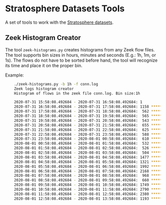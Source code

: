 # Stratosphere Datasets Tools
A set of tools to work with the [Stratosphere datasets](https://www.stratosphereips.org/datasets-overview).

## Zeek Histogram Creator

The tool ```zeek-histograms.py``` creates histograms from any Zeek flow files. The tool supports bin sizes in hours, minutes and seconds (E.g.: 1h, 1m, or 1s). The flows do not have to be sorted before hand, the tool will recognize its time and place it on the proper bin.

Example:

```bash
    ./zeek-histograms.py -b 1h -f conn.log
    Zeek logs histogram creator
    Histogram of flows in the zeek file conn.log. Bin size:1h

    2020-07-31 15:58:08.492684 - 2020-07-31 16:58:08.492684: 1
    2020-07-31 16:58:08.492684 - 2020-07-31 17:58:08.492684: 1158 *****************************************
    2020-07-31 17:58:08.492684 - 2020-07-31 18:58:08.492684:  562 ********************
    2020-07-31 18:58:08.492684 - 2020-07-31 19:58:08.492684:  565 ********************
    2020-07-31 19:58:08.492684 - 2020-07-31 20:58:08.492684:  543 *******************
    2020-07-31 20:58:08.492684 - 2020-07-31 21:58:08.492684:  655 ***********************
    2020-07-31 21:58:08.492684 - 2020-07-31 22:58:08.492684:  625 **********************
    2020-07-31 22:58:08.492684 - 2020-07-31 23:58:08.492684:  588 *********************
    2020-07-31 23:58:08.492684 - 2020-08-01 00:58:08.492684:  610 *********************
    2020-08-01 00:58:08.492684 - 2020-08-01 01:58:08.492684:  532 *******************
    2020-08-01 01:58:08.492684 - 2020-08-01 02:58:08.492684:  526 ******************
    2020-08-01 02:58:08.492684 - 2020-08-01 03:58:08.492684:  504 ******************
    2020-08-01 03:58:08.492684 - 2020-08-01 04:58:08.492684: 1477 ****************************************************
    2020-08-01 04:58:08.492684 - 2020-08-01 05:58:08.492684: 1321 ***********************************************
    2020-08-01 05:58:08.492684 - 2020-08-01 06:58:08.492684: 1992 ***********************************************************************
    2020-08-01 06:58:08.492684 - 2020-08-01 07:58:08.492684: 2168 *****************************************************************************
    2020-08-01 07:58:08.492684 - 2020-08-01 08:58:08.492684:  968 **********************************
    2020-08-01 08:58:08.492684 - 2020-08-01 09:58:08.492684:  660 ***********************
    2020-08-01 09:58:08.492684 - 2020-08-01 10:58:08.492684: 1749 **************************************************************
    2020-08-01 10:58:08.492684 - 2020-08-01 11:58:08.492684: 2790 ****************************************************************************************************
    2020-08-01 11:58:08.492684 - 2020-08-01 12:58:08.492684: 2380 *************************************************************************************
    2020-08-01 12:58:08.492684 - 2020-08-01 13:58:08.492684: 1193 ******************************************
```
